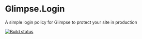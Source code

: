 Glimpse.Login
=============

A simple login policy for Glimpse to protect your site in production

[![Build status](https://ci.appveyor.com/api/projects/status/xc6s13tealu2gr8y?svg=true)](https://ci.appveyor.com/project/rho24/glimpse-login)
